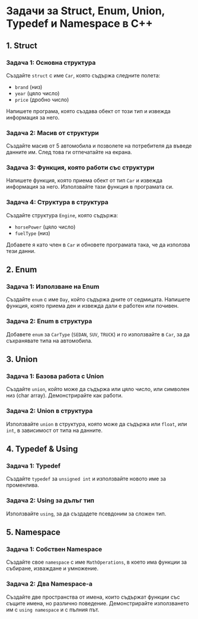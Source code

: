# Задачи за Struct, Enum, Union, Typedef и Namespace в C++

## 1. Struct

### Задача 1: Основна структура

Създайте `struct` с име `Car`, която съдържа следните полета:

- `brand` (низ)
- `year` (цяло число)
- `price` (дробно число)

Напишете програма, която създава обект от този тип и извежда информация за него.

### Задача 2: Масив от структури

Създайте масив от 5 автомобила и позволете на потребителя да въведе данните им. След това ги отпечатайте на екрана.

### Задача 3: Функция, която работи със структури

Напишете функция, която приема обект от тип `Car` и извежда информация за него. Използвайте тази функция в програмата си.

### Задача 4: Структура в структура

Създайте структура `Engine`, която съдържа:

- `horsePower` (цяло число)
- `fuelType` (низ)

Добавете я като член в `Car` и обновете програмата така, че да използва тези данни.

## 2. Enum

### Задача 1: Използване на Enum

Създайте `enum` с име `Day`, който съдържа дните от седмицата. Напишете функция, която приема ден и извежда дали е работен или почивен.

### Задача 2: Enum в структура

Добавете `enum` за `CarType` (`SEDAN`, `SUV`, `TRUCK`) и го използвайте в `Car`, за да съхранявате типа на автомобила.

## 3. Union

### Задача 1: Базова работа с Union

Създайте `union`, който може да съдържа или цяло число, или символен низ (char array). Демонстрирайте как работи.

### Задача 2: Union в структура

Използвайте `union` в структура, която може да съдържа или `float`, или `int`, в зависимост от типа на данните.

## 4. Typedef & Using

### Задача 1: Typedef

Създайте `typedef` за `unsigned int` и използвайте новото име за променлива.

### Задача 2: Using за дълъг тип

Използвайте `using`, за да създадете псевдоним за сложен тип.

## 5. Namespace

### Задача 1: Собствен Namespace

Създайте свое `namespace` с име `MathOperations`, в което има функции за събиране, изваждане и умножение.

### Задача 2: Два Namespace-а

Създайте две пространства от имена, които съдържат функции със същите имена, но различно поведение. Демонстрирайте използването им с `using namespace` и с пълния път.
